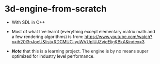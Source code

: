 # 3d-engine-from-scratch
- With SDL in C++

- Most of what I've learnt (everything except elementary matrix math and a few rendering algorithms) is from:
https://www.youtube.com/watch?v=ih20l3pJoeU&list=RDCMUC-yuWVUplUJZvieEligKBkA&index=3

- _**Note**_ that this is a learning project. The engine is by no means super optimized for industry level performance.



